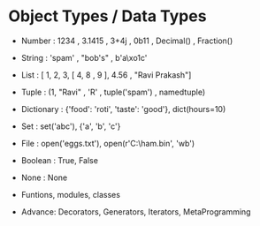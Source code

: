 # Object Types / Data Types

- Number : 1234 , 3.1415 , 3+4j , 0b11 , Decimal() , Fraction()

- String : 'spam' , "bob's" , b'a\xo1c'
- List : [ 1, 2, 3, [ 4, 8 , 9 ], 4.56 , "Ravi Prakash"]
- Tuple : (1, "Ravi" , 'R' , tuple('spam') , namedtuple)


- Dictionary : {'food': 'roti', 'taste': 'good'}, dict(hours=10)

- Set : set('abc'), {'a', 'b', 'c'}

- File : open('eggs.txt'), open(r'C:\ham.bin', 'wb')

- Boolean : True, False
- None : None
- Funtions, modules, classes

- Advance: Decorators, Generators, Iterators, MetaProgramming